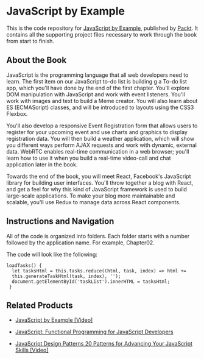 


# JavaScript by Example
This is the code repository for [JavaScript by Example](https://www.packtpub.com/web-development/javascript-example?utm_source=github&utm_medium=repository&utm_campaign=9781788293969), published by [Packt](https://www.packtpub.com/?utm_source=github). It contains all the supporting project files necessary to work through the book from start to finish.
## About the Book
JavaScript is the programming language that all web developers need to learn. The first item on our JavaScript to-do list is building g a To-do list app, which you'll have done by the end of the first chapter. You'll explore DOM manipulation with JavaScript and work with event listeners. You'll work with images and text to build a Meme creator. You will also learn about ES (ECMAScript) classes, and will be introduced to layouts using the CSS3 Flexbox.

You'll also develop a responsive Event Registration form that allows users to register for your upcoming event and use charts and graphics to display registration data. You will then build a weather application, which will show you different ways perform AJAX requests and work with dynamic, external data. WebRTC enables real-time communication in a web browser; you'll learn how to use it when you build a real-time video-call and chat application later in the book.

Towards the end of the book, you will meet React, Facebook's JavaScript library for building user interfaces. You'll throw together a blog with React, and get a feel for why this kind of JavaScript framework is used to build large-scale applications. To make your blog more maintainable and scalable, you'll use Redux to manage data across React components.

## Instructions and Navigation
All of the code is organized into folders. Each folder starts with a number followed by the application name. For example, Chapter02.



The code will look like the following:
```
loadTasks() {
  let tasksHtml = this.tasks.reduce((html, task, index) => html +=  
  this.generateTaskHtml(task, index), '');
  document.getElementById('taskList').innerHTML = tasksHtml;
 }
```



## Related Products
* [JavaScript by Example [Video]](https://www.packtpub.com/web-development/javascript-example-video?utm_source=github&utm_medium=repository&utm_campaign=9781788293709)

* [JavaScript: Functional Programming for JavaScript Developers](https://www.packtpub.com/web-development/javascript-functional-programming-javascript-developers?utm_source=github&utm_medium=repository&utm_campaign=9781787124660)

* [JavaScript Design Patterns 20 Patterns for Advancing Your JavaScript Skills [Video]](https://www.packtpub.com/web-development/javascript-design-patterns-20-patterns-advancing-your-javascript-skills-video?utm_source=github&utm_medium=repository&utm_campaign=9781785888014)



